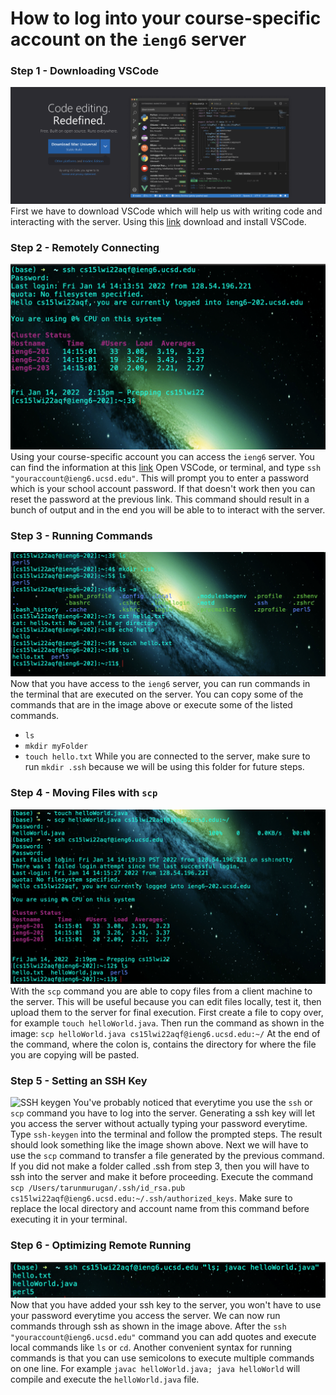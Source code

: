 # How to log into your course-specific account on the `ieng6` server

### Step 1 - Downloading VSCode
![VSCode Download](lab1/1.png)
First we have to download VSCode which will help us with writing code and interacting with the server.
Using this [link](https://code.visualstudio.com/) download and install VSCode.

### Step 2 - Remotely Connecting
![SSH](lab1/2.png)
Using your course-specific account you can access the `ieng6` server.
You can find the information at this [link](https://sdacs.ucsd.edu/~icc/index.php)
Open VSCode, or terminal, and type `ssh "youraccount@ieng6.ucsd.edu"`. This will prompt you to enter a password which is your school account password. If that doesn't work then you can reset the password at the previous link.
This command should result in a bunch of output and in the end you will be able to to interact with the server.

### Step 3 - Running Commands
![Commands](lab1/3.png)
Now that you have access to the `ieng6` server, you can run commands in the terminal that are executed on the server.
You can copy some of the commands that are in the image above or execute some of the listed commands.
- `ls`
- `mkdir myFolder`
- `touch hello.txt`
While you are connected to the server, make sure to run `mkdir .ssh` because we will be using this folder for future steps.

### Step 4 - Moving Files with `scp`
![SCP](lab1/4.png)
With the `scp` command you are able to copy files from a client machine to the server. This will be useful because you can edit files locally, test it, then upload them to the server for final execution.
First create a file to copy over, for example `touch helloWorld.java`.
Then run the command as shown in the image: `scp helloWorld.java cs15lwi22aqf@ieng6.ucsd.edu:~/`
At the end of the command, where the colon is, contains the directory for where the file you are copying will be pasted.

### Step 5 - Setting an SSH Key
![SSH keygen](lab1/5.png)
You've probably noticed that everytime you use the `ssh` or `scp` command you have to log into the server. Generating a ssh key will let you access the server without actually typing your password everytime.
Type `ssh-keygen` into the terminal and follow the prompted steps. The result should look something like the image shown above.
Next we will have to use the `scp` command to transfer a file generated by the previous command. If you did not make a folder called .ssh from step 3, then you will have to ssh into the server and make it before proceeding.
Execute the command `scp /Users/tarunmurugan/.ssh/id_rsa.pub cs15lwi22aqf@ieng6.ucsd.edu:~/.ssh/authorized_keys`. Make sure to replace the local directory and account name from this command before executing it in your terminal.

### Step 6 - Optimizing Remote Running
![Remote Running](lab1/6.png)
Now that you have added your ssh key to the server, you won't have to use your password everytime you access the server.
We can now run commands through ssh as shown in the image above. After the `ssh "youraccount@ieng6.ucsd.edu"` command you can add quotes and execute local commands like `ls` or `cd`.
Another convenient syntax for running commands is that you can use semicolons to execute multiple commands on one line. For example `javac helloWorld.java; java helloWorld` will compile and execute the `helloWorld.java` file.
